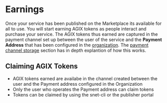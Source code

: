# Earnings
Once your service has been published on the Marketplace its available for all to use. You will start earning AGIX 
tokens as people interact and purchase your service. The AGIX tokens thus earned are captured in the payment channel 
set up between the user of the service and the **Payment Address** that has been configured in the 
[organization](/docs/products/DecentralizedAIPlatform/DevelopersTutorials/ServiceOnboardingViaCLI/#organization-setup). The 
[payment channel storage](/docs/products/DecentralizedAIPlatform/Daemon/daemon-channel-storage/)
section has in depth explantion of how this works.

## Claiming AGIX Tokens
* AGIX tokens earned are availabe in the channel created between the user and the Payment address configured in the 
Organization
* Only the user who operates the Payment address can claim tokens
* Tokens can be claimed by using the snet-cli or the publisher portal

